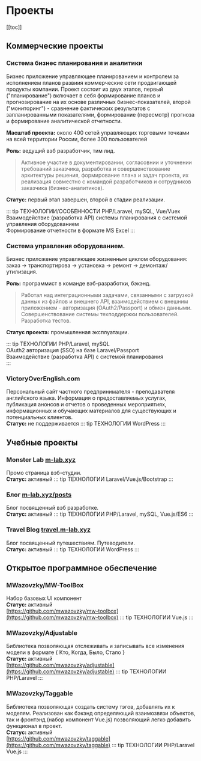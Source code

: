 <link rel="stylesheet" type="text/css" href="/style.css">

# Проекты

[[toc]]

## Коммерческие проекты
### Система бизнес планирования и аналитики
Бизнес приложение управляющее планированием и контролем за исполнением планов развиия коммерческие сети продвигающей продукты компании. Проект состоит из двух этапов, первый ("планирование") включает в себя формирование планов и прогнозирование на их основе различных бизнес-показателей, второй ("мониторинг") - сравнение фактических результатов с запланированными показателями, формирование (пересмотр) прогноза и формирование аналитической отчетности.

**Масштаб проекта:** около 400 сетей управляющих торговыми точками на всей территории России, более 300 пользователей 

**Роль:** ведущий вэб разработчик, тим лид.

> Активное участие в документировании, согласовнии и уточнении требований заказчика, разработка и совершенствование архитектуры решения, формирование плана и задач проекта, их реализация совместно с командой разработчиков и сотрудников заказчика (бизнес-аналитиков). 

**Статус:** первый этап завершен, второй в стадии реализации. 

::: tip ТЕХНОЛОГИИ/ОСОБЕННОСТИ
PHP/Laravel, mySQL, Vue/Vuex    
Взаимодействие (разработка API) системы планирования с системой управления оборудованием   
Формирование отчетности в формате MS Excel
:::

### Система управления оборудованием.
Бизнес приложение управляющее жизненным циклом оборудования: заказ → транспортирова → установка → ремонт → демонтаж/утилизация. 

**Роль:** программист в команде вэб-разработки, бэкэнд.

> Работал над интеграционными задачами, связанными с загрузкой данных из файлов и внешнего API, взаимодействием с внешним приложением - авторизация (OAuth2/Passport) и обмен данными. Совершенствование системы техподдержки пользователей. Разработка тестов.

**Статус проекта:** промышленная эксплуатации.

::: tip ТЕХНОЛОГИИ
PHP/Laravel, mySQL    
OAuth2 авторизация (SSO) на базе Laravel/Passport    
Взаимодействие (разработка API) с системой планирования   
:::

### VictoryOverEnglish.com
Персональный сайт частного предпринимателя - преподавателя английского языка.
Информация о предоставляемых услугах, публикация анонсов и отчетов о проведенных мероприятиях, информационных и обучающих материалов для существующих и потенциальных клиентов.   
**Статус:** не поддерживается
::: tip ТЕХНОЛОГИИ
WordPress
:::

## Учебные проекты
### Monster Lab [m-lab.xyz](http://m-lab.xyz)
Промо страница вэб-студии.     
**Статус:** активный 
::: tip ТЕХНОЛОГИИ
Laravel/Vue.js/Bootstrap 
:::

### Блог [m-lab.xyz/posts](http://m-lab.xyz/posts)
Блог посвященный вэб разработке.   
**Статус:** активный 
::: tip ТЕХНОЛОГИИ
PHP/Laravel, mySQL, Vue.js/ES6 
:::

### Travel Blog [travel.m-lab.xyz](http://travel.m-lab.xyz)
Блог посвященный путешествиям. Путеводители.   
**Статус:** активный
::: tip ТЕХНОЛОГИИ
WordPress
:::

## Открытое программное обеспечение
### MWazovzky/MW-ToolBox
Набор базовых UI компонент   
**Статус:** активный    
[https://github.com/mwazovzky/mw-toolbox](https://github.com/mwazovzky/mw-toolbox)
::: tip ТЕХНОЛОГИИ
Vue.js
:::

### MWazovzky/Adjustable
Библиотека позволяющая отслеживать и записывать все изменения модели в формате { Кто, Когда, Было, Стало }    
**Статус:** активный   
[https://github.com/mwazovzky/adjustable](https://github.com/mwazovzky/adjustable)
::: tip ТЕХНОЛОГИИ
PHP/Laravel
:::

### MWazovzky/Taggable
Библиотека позволяющая создать систему тэгов, добавлять их к моделям. 
Реализован как бэкэнд определяющий взаимозвязи объектов, так и фронтэнд (набор компонент Vue.js) позволяющий легко добавить функционал в проект.   
**Статус:** активный     
[https://github.com/mwazovzky/taggable](https://github.com/mwazovzky/taggable)
::: tip ТЕХНОЛОГИИ
PHP/Laravel   
Vue.js
:::
